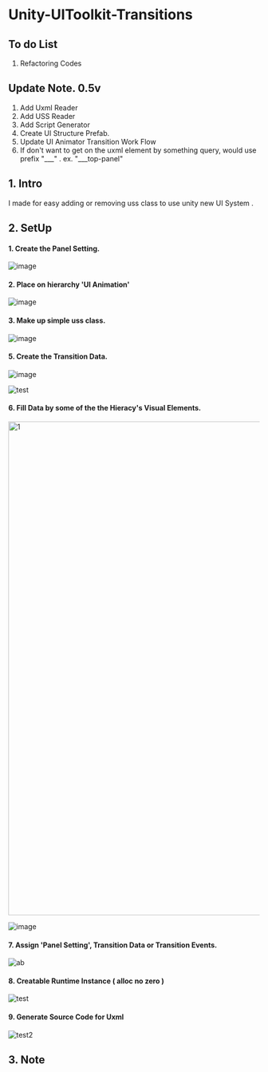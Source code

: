 # Unity-UIToolkit-Transitions

## To do List
1. Refactoring Codes

## Update Note. 0.5v

1. Add Uxml Reader
2. Add USS Reader
3. Add Script Generator
4. Create UI Structure Prefab.
5. Update UI Animator Transition Work Flow
6. If don't want to get on the uxml element by something query,
    would use prefix "___" .  ex. "___top-panel"
## 1. Intro

I made for easy adding or removing uss class to use unity new UI System .

## 2. SetUp

#### 1. Create the Panel Setting.

![image](https://user-images.githubusercontent.com/123732566/215467563-6780aa2d-6a74-447c-8663-919d4064f999.png)

#### 2. Place on hierarchy 'UI Animation'

![image](https://user-images.githubusercontent.com/123732566/215467799-eff2e2c9-361a-4616-b8d1-d14adae061a5.png)

#### 3. Make up simple uss class.

![image](https://user-images.githubusercontent.com/123732566/215468139-36ea6c7d-b1e5-4703-9546-135bc9582370.png)

#### 5. Create the Transition Data.

![image](https://user-images.githubusercontent.com/123732566/215468252-8258e99a-c697-4c34-a46c-a2aaad10c8e9.png)

![test](https://user-images.githubusercontent.com/123732566/222043075-7a5d088a-24e3-4a44-bfcd-6c6e9edc8e80.gif)

#### 6. Fill Data by some of the the Hieracy's Visual Elements.

<img width="989" alt="1" src="https://user-images.githubusercontent.com/123732566/221946610-913e95d4-f881-4c0e-8538-137757cfa883.png">

![image](https://user-images.githubusercontent.com/123732566/215468864-202d208f-473e-4bd6-968f-e6b7fbc78aed.png)

#### 7. Assign 'Panel Setting', Transition Data or Transition Events.

![ab](https://user-images.githubusercontent.com/123732566/221954337-2f8af1b8-10e2-4b14-8108-7a2c21b1a6e5.gif)

#### 8. Creatable Runtime Instance ( alloc no zero )
![test](https://user-images.githubusercontent.com/123732566/222045672-566c7a50-5f51-47cd-9611-0bd5f824520e.gif)

#### 9. Generate Source Code for Uxml
![test2](https://user-images.githubusercontent.com/123732566/222045863-06bd47c7-f0c5-47f1-a343-2fe438d3d124.gif)

## 3. Note

####
